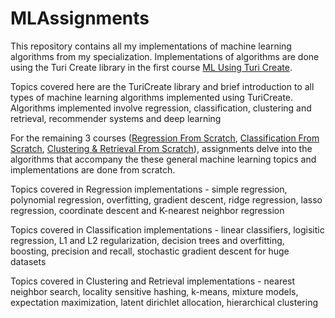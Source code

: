 # MLAssignments

This repository contains all my implementations of machine learning algorithms from my specialization. 
Implementations of algorithms are done using the Turi Create library in the first course [ML Using Turi Create](https://github.com/osherboudara99/MLAssignments/tree/main/ML%20Using%20TuriCreate%20Library). 

Topics covered here are the TuriCreate library and brief introduction to all types of machine learning algorithms implemented using TuriCreate. Algorithms implemented involve regression, classification, clustering and retrieval, recommender systems and deep learning  


For the remaining 3 courses ([Regression From Scratch](https://github.com/osherboudara99/MLAssignments/tree/main/Regression%20from%20Scratch), [Classification From Scratch](https://github.com/osherboudara99/MLAssignments/tree/main/Classification%20from%20Scratch), [Clustering & Retrieval From Scratch](https://github.com/osherboudara99/MLAssignments/tree/main/Clustering%20%26%20Retrieval%20from%20Scratch)), assignments delve into the algorithms that accompany the these general machine learning topics and implementations are done from scratch.

Topics covered in Regression implementations - simple regression, polynomial regression, overfitting, gradient descent, ridge regression, lasso regression, coordinate descent and K-nearest neighbor regression

Topics covered in Classification implementations - linear classifiers, logisitic regression, L1 and L2 regularization, decision trees and overfitting, boosting, precision and recall, stochastic gradient descent for huge datasets

Topics covered in Clustering and Retrieval implementations - nearest neighbor search, locality sensitive hashing, k-means, mixture models, expectation maximization, latent dirichlet allocation, hierarchical clustering
